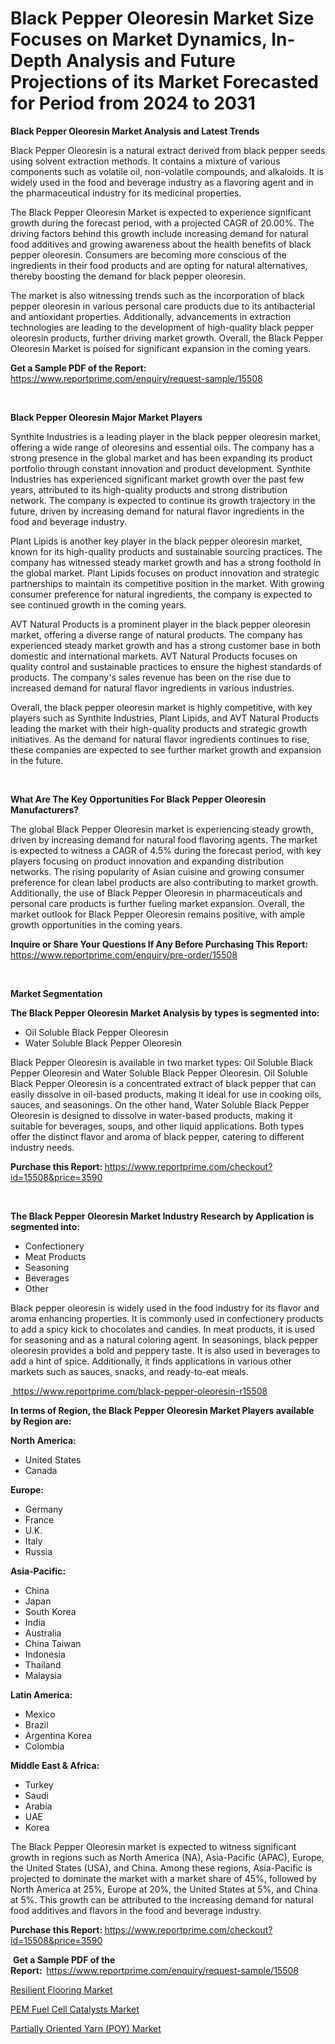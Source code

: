 <p><h1>Black Pepper Oleoresin Market Size Focuses on Market Dynamics, In-Depth Analysis and Future Projections of its Market Forecasted for Period from 2024 to 2031</h1></p><p><strong>Black Pepper Oleoresin Market Analysis and Latest Trends</strong></p>
<p><p>Black Pepper Oleoresin is a natural extract derived from black pepper seeds using solvent extraction methods. It contains a mixture of various components such as volatile oil, non-volatile compounds, and alkaloids. It is widely used in the food and beverage industry as a flavoring agent and in the pharmaceutical industry for its medicinal properties.</p><p>The Black Pepper Oleoresin Market is expected to experience significant growth during the forecast period, with a projected CAGR of 20.00%. The driving factors behind this growth include increasing demand for natural food additives and growing awareness about the health benefits of black pepper oleoresin. Consumers are becoming more conscious of the ingredients in their food products and are opting for natural alternatives, thereby boosting the demand for black pepper oleoresin.</p><p>The market is also witnessing trends such as the incorporation of black pepper oleoresin in various personal care products due to its antibacterial and antioxidant properties. Additionally, advancements in extraction technologies are leading to the development of high-quality black pepper oleoresin products, further driving market growth. Overall, the Black Pepper Oleoresin Market is poised for significant expansion in the coming years.</p></p>
<p><strong>Get a Sample PDF of the Report:&nbsp;</strong> <a href="https://www.reportprime.com/enquiry/request-sample/15508">https://www.reportprime.com/enquiry/request-sample/15508</a></p>
<p>&nbsp;</p>
<p><strong>Black Pepper Oleoresin Major Market Players</strong></p>
<p><p>Synthite Industries is a leading player in the black pepper oleoresin market, offering a wide range of oleoresins and essential oils. The company has a strong presence in the global market and has been expanding its product portfolio through constant innovation and product development. Synthite Industries has experienced significant market growth over the past few years, attributed to its high-quality products and strong distribution network. The company is expected to continue its growth trajectory in the future, driven by increasing demand for natural flavor ingredients in the food and beverage industry.</p><p>Plant Lipids is another key player in the black pepper oleoresin market, known for its high-quality products and sustainable sourcing practices. The company has witnessed steady market growth and has a strong foothold in the global market. Plant Lipids focuses on product innovation and strategic partnerships to maintain its competitive position in the market. With growing consumer preference for natural ingredients, the company is expected to see continued growth in the coming years.</p><p>AVT Natural Products is a prominent player in the black pepper oleoresin market, offering a diverse range of natural products. The company has experienced steady market growth and has a strong customer base in both domestic and international markets. AVT Natural Products focuses on quality control and sustainable practices to ensure the highest standards of products. The company's sales revenue has been on the rise due to increased demand for natural flavor ingredients in various industries.</p><p>Overall, the black pepper oleoresin market is highly competitive, with key players such as Synthite Industries, Plant Lipids, and AVT Natural Products leading the market with their high-quality products and strategic growth initiatives. As the demand for natural flavor ingredients continues to rise, these companies are expected to see further market growth and expansion in the future.</p></p>
<p>&nbsp;</p>
<p><strong>What Are The Key Opportunities For Black Pepper Oleoresin Manufacturers?</strong></p>
<p><p>The global Black Pepper Oleoresin market is experiencing steady growth, driven by increasing demand for natural food flavoring agents. The market is expected to witness a CAGR of 4.5% during the forecast period, with key players focusing on product innovation and expanding distribution networks. The rising popularity of Asian cuisine and growing consumer preference for clean label products are also contributing to market growth. Additionally, the use of Black Pepper Oleoresin in pharmaceuticals and personal care products is further fueling market expansion. Overall, the market outlook for Black Pepper Oleoresin remains positive, with ample growth opportunities in the coming years.</p></p>
<p><strong>Inquire or Share Your Questions If Any Before Purchasing This Report:</strong> <a href="https://www.reportprime.com/enquiry/pre-order/15508">https://www.reportprime.com/enquiry/pre-order/15508</a></p>
<p>&nbsp;</p>
<p><strong>Market Segmentation</strong></p>
<p><strong>The Black Pepper Oleoresin Market Analysis by types is segmented into:</strong></p>
<p><ul><li>Oil Soluble Black Pepper Oleoresin</li><li>Water Soluble Black Pepper Oleoresin</li></ul></p>
<p><p>Black Pepper Oleoresin is available in two market types: Oil Soluble Black Pepper Oleoresin and Water Soluble Black Pepper Oleoresin. Oil Soluble Black Pepper Oleoresin is a concentrated extract of black pepper that can easily dissolve in oil-based products, making it ideal for use in cooking oils, sauces, and seasonings. On the other hand, Water Soluble Black Pepper Oleoresin is designed to dissolve in water-based products, making it suitable for beverages, soups, and other liquid applications. Both types offer the distinct flavor and aroma of black pepper, catering to different industry needs.</p></p>
<p><strong>Purchase this Report:&nbsp;</strong><a href="https://www.reportprime.com/checkout?id=15508&price=3590">https://www.reportprime.com/checkout?id=15508&price=3590</a></p>
<p>&nbsp;</p>
<p><strong>The Black Pepper Oleoresin Market Industry Research by Application is segmented into:</strong></p>
<p><ul><li>Confectionery</li><li>Meat Products</li><li>Seasoning</li><li>Beverages</li><li>Other</li></ul></p>
<p><p>Black pepper oleoresin is widely used in the food industry for its flavor and aroma enhancing properties. It is commonly used in confectionery products to add a spicy kick to chocolates and candies. In meat products, it is used for seasoning and as a natural coloring agent. In seasonings, black pepper oleoresin provides a bold and peppery taste. It is also used in beverages to add a hint of spice. Additionally, it finds applications in various other markets such as sauces, snacks, and ready-to-eat meals.</p></p>
<p><a href="https://www.reportprime.com/black-pepper-oleoresin-r15508">&nbsp;https://www.reportprime.com/black-pepper-oleoresin-r15508</a></p>
<p><strong>In terms of Region, the Black Pepper Oleoresin Market Players available by Region are:</strong></p>
<p>
    <p> <strong> North America: </strong>
        <ul>
            <li>United States</li>
            <li>Canada</li>
        </ul>
        </p> 
    <p> <strong> Europe: </strong>
        <ul>
            <li>Germany</li>
            <li>France</li>
            <li>U.K.</li>
            <li>Italy</li>
            <li>Russia</li>
        </ul>
        </p> 
    <p> <strong> Asia-Pacific: </strong>
        <ul>
            <li>China</li>
            <li>Japan</li>
            <li>South Korea</li>
            <li>India</li>
            <li>Australia</li>
            <li>China Taiwan</li>
            <li>Indonesia</li>
            <li>Thailand</li>
            <li>Malaysia</li>
        </ul>
        </p> 
    <p> <strong> Latin America: </strong>
        <ul>
            <li>Mexico</li>
            <li>Brazil</li>
            <li>Argentina Korea</li>
            <li>Colombia</li>
        </ul>
        </p> 
    <p> <strong> Middle East & Africa: </strong>
        <ul>
            <li>Turkey</li>
            <li>Saudi</li>
            <li>Arabia</li>
            <li>UAE</li>
            <li>Korea</li>
        </ul>
    </p>
    </p>
<p><p>The Black Pepper Oleoresin market is expected to witness significant growth in regions such as North America (NA), Asia-Pacific (APAC), Europe, the United States (USA), and China. Among these regions, Asia-Pacific is projected to dominate the market with a market share of 45%, followed by North America at 25%, Europe at 20%, the United States at 5%, and China at 5%. This growth can be attributed to the increasing demand for natural food additives and flavors in the food and beverage industry.</p></p>
<p><strong>Purchase this Report: </strong><a href="https://www.reportprime.com/checkout?id=15508&price=3590">https://www.reportprime.com/checkout?id=15508&price=3590</a></p>
<p>&nbsp;<strong>Get a Sample PDF of the Report:&nbsp;&nbsp;</strong><a href="https://www.reportprime.com/enquiry/request-sample/15508">https://www.reportprime.com/enquiry/request-sample/15508</a></p>
<p><strong></strong></p>
<p><p><a href="https://github.com/RichRobinson5/Market-Research-Report-List-4/blob/main/resilient-flooring-market.md">Resilient Flooring Market</a></p><p><a href="https://www.linkedin.com/pulse/pem-fuel-cell-catalysts-market-size-trends-complete-industry-msrue?trackingId=i%2FxR09xgoQHzsIThN4sXjw%3D%3D">PEM Fuel Cell Catalysts Market</a></p><p><a href="https://www.linkedin.com/pulse/partially-oriented-yarn-poy-market-analysis-its-cagr-f0ble?trackingId=aNl4aGAnKcH%2F6lmoqvGPyw%3D%3D">Partially Oriented Yarn (POY) Market</a></p></p>
